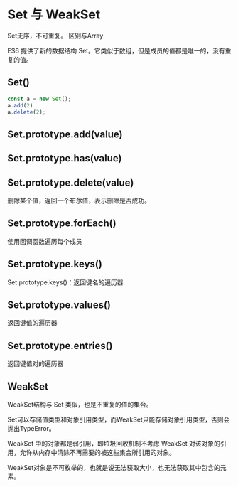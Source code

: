 # Set 与 WeakSet

Set无序，不可重复。 区别与Array

ES6 提供了新的数据结构 Set。它类似于数组，但是成员的值都是唯一的，没有重复的值。

## Set()

```js
const a = new Set();
a.add(2)
a.delete(2);
```

## Set.prototype.add(value)

## Set.prototype.has(value)

## Set.prototype.delete(value)

删除某个值，返回一个布尔值，表示删除是否成功。

## Set.prototype.forEach()

使用回调函数遍历每个成员

## Set.prototype.keys()

Set.prototype.keys()：返回键名的遍历器

## Set.prototype.values()

返回键值的遍历器

## Set.prototype.entries()

返回键值对的遍历器

## WeakSet

WeakSet结构与 Set 类似，也是不重复的值的集合。

Set可以存储值类型和对象引用类型，而WeakSet只能存储对象引用类型，否则会抛出TypeError。

WeakSet 中的对象都是弱引用，即垃圾回收机制不考虑 WeakSet 对该对象的引用，允许从内存中清除不再需要的被这些集合所引用的对象。

WeakSet对象是不可枚举的，也就是说无法获取大小，也无法获取其中包含的元素。
